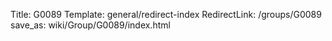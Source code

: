 Title: G0089
Template: general/redirect-index
RedirectLink: /groups/G0089
save_as: wiki/Group/G0089/index.html